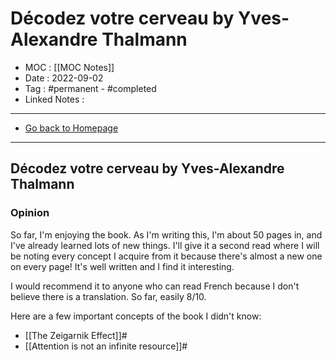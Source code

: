 # Décodez votre cerveau by Yves-Alexandre Thalmann
- MOC : [[MOC Notes]]
- Date : 2022-09-02
- Tag : #permanent - #completed 
- Linked Notes : 
-------------------
- [Go back to Homepage](https://misudashi.ga/)
-----

## Décodez votre cerveau by Yves-Alexandre Thalmann

### Opinion
So far, I'm enjoying the book. As I'm writing this, I'm about 50 pages in, and I've already learned lots of new things. I'll give it a second read where I will be noting every concept I acquire from it because there's almost a new one on every page! It's well written and I find it interesting. 

I would recommend it to anyone who can read French because I don't believe there is a translation. So far, easily 8/10. 

Here are a few important concepts of the book I didn't know:
- [[The Zeigarnik Effect]]#
- [[Attention is not an infinite resource]]#